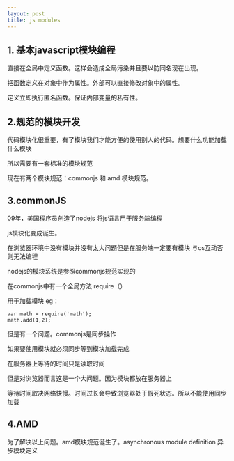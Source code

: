 ```yaml
---
layout: post
title: js modules
---
```


<h2>1. 基本javascript模块编程</h2>

直接在全局中定义函数。这样会造成全局污染并且要以防同名现在出现。

把函数定义在对象中作为属性。外部可以直接修改对象中的属性。

定义立即执行匿名函数。保证内部变量的私有性。


<h2>2.规范的模块开发</h2>

代码模块化很重要，有了模块我们才能方便的使用别人的代码。想要什么功能加载什么模块

所以需要有一套标准的模块规范

现在有两个模块规范：commonjs 和 amd 模块规范。

<h2>3.commonJS</h2>

09年，美国程序员创造了nodejs 将js语言用于服务端编程

js模块化变成诞生。

在浏览器环境中没有模块并没有太大问题但是在服务端一定要有模块 与os互动否则无法编程

nodejs的模块系统是参照commonjs规范实现的

在commonjs中有一个全局方法 require（）

用于加载模块 eg：

    var math = require('math');
    math.add(1,2);

但是有一个问题。commonjs是同步操作

如果要使用模块就必须同步等到模块加载完成

在服务器上等待的时间只是读取时间

但是对浏览器而言这是一个大问题。因为模块都放在服务器上

等待时间取决网络快慢。时间过长会导致浏览器处于假死状态。所以不能使用同步加载

<h2>4.AMD</h2>

为了解决以上问题。amd模块规范诞生了。asynchronous module definition 异步模块定义


